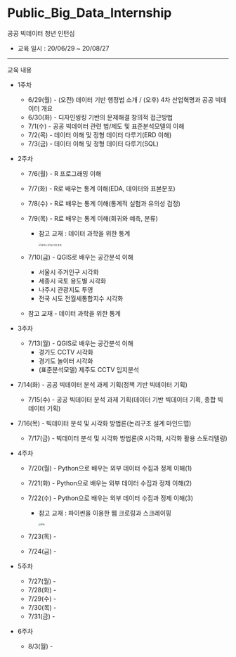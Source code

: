 # Public_Big_Data_Internship
공공 빅데이터 청년 인턴십

 

- 교육 일시 : 20/06/29 ~ 20/08/27

- ---

  교육 내용

  - 1주차
    - 6/29(월) - (오전) 데이터 기반 행정법 소개 / (오후) 4차 산업혁명과 공공 빅데이터 개요
    - 6/30(화) - 디자인씽킹 기반의 문제해결 창의적 접근방법
    - 7/1(수) - 공공 빅데이터 관련 법/제도 및 표준분석모델의 이해
    - 7/2(목) - 데이터 이해 및 정형 데이터 다루기(ERD 이해)
    - 7/3(금) - 데이터 이해 및 정형 데이터 다루기(SQL)
    
  - 2주차
    - 7/6(월) - R 프로그래밍 이해
    
    - 7/7(화) - R로 배우는 통계 이해(EDA, 데이터와 표본분포)
    
    - 7/8(수) - R로 배우는 통계 이해(통계적 실험과 유의성 검정)
    
    - 7/9(목) - R로 배우는 통계 이해(회귀와 예측, 분류)
    
      - 참고 교재 : 데이터 과학을 위한 통계
    
        <img src="https://www.hanbit.co.kr/data/books/B2845507407_l.jpg" alt="데이터 과학을 위한 통계" style="zoom: 33%;" />
    
    - 7/10(금) - QGIS로 배우는 공간분석 이해
    
      - 서울시 주거인구 시각화
      - 세종시 국토 용도별 시각화
      - 나주시 관광지도 투영
      - 전국 시도 전월세통합지수 시각화
    
    - 참고 교재 - 데이터 과학을 위한 통계
  
      
    
  - 3주차
  
    - 7/13(월) - QGIS로 배우는 공간분석 이해
      - 경기도 CCTV 시각화
      - 경기도 놀이터 시각화
      - (표준분석모델) 제주도 CCTV 입지분석
  - 7/14(화) - 공공 빅데이터 분석 과제 기획(정책 기반 빅데이터 기획)
    - 7/15(수) - 공공 빅데이터 분석 과제 기획(데이터 기반 빅데이터 기획, 종합 빅데이터 기획)
  - 7/16(목) - 빅데이터 분석 및 시각화 방법론(논리구조 설계 마인드맵)
    - 7/17(금) - 빅데이터 분석 및 시각화 방법론(R 시각화, 시각화 활용 스토리텔링)
  
  - 4주차
  
    - 7/20(월) - Python으로 배우는 외부 데이터 수집과 정제 이해(1)

    - 7/21(화) - Python으로 배우는 외부 데이터 수집과 정제 이해(2)

    - 7/22(수) - Python으로 배우는 외부 데이터 수집과 정제 이해(3)
  
      - 참고 교재 : 파이썬을 이용한 웹 크로링과 스크레이핑
  
         <img src="https://wikibook.co.kr/images/cover/s/9791158390952.jpg" alt="img" style="zoom:33%;" />
  
    - 7/23(목) - 
  
    - 7/24(금) - 
  
  - 5주차
  
    - 7/27(월) - 
    - 7/28(화) - 
    - 7/29(수) - 
    - 7/30(목) - 
    - 7/31(금) -
    
  - 6주차
  
    - 8/3(월) - 